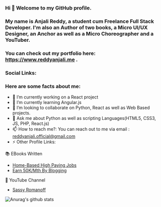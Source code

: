 ### Hi 👋 Welcome to my GitHub profile.

### My name is Anjali Reddy, a student cum Freelance Full Stack Developer. I'm also an Author of two books, a Micro UI/UX Designer, an Anchor as well as a Micro Choreographer and a YouTuber.

### You can check out my portfolio here: https://www.reddyanjali.me .

### Social Links: 

### Here are some facts about me:

- 🔭 I’m currently working on a React project
- 🌱 I’m currently learning Angular.js
- 👯 I’m looking to collaborate on Python, React as well as Web Based projects. 
- 💬 Ask me about Python as well as scripting Languages(HTML5, CSS3, JS, PHP, React.js)
- 📫 How to reach me?: You can reach out to me via email : reddyanjali.official@gmail.com
- ⚡ Other Profile Links:

:books: EBooks Written
- [Home-Based High Paying Jobs](https://www.amazon.in/dp/B08C5JDKR4)
-  [Earn 50K/Mth By Blogging](https://www.amazon.in/dp/B08DVCJLVK)

:movie_camera: YouTube Channel

* [Sassy Romanoff](https://www.youtube.com/channel/UC0RPRbbjcVd2g6gl4rv5b0g)

![Anurag's github stats](https://github-readme-stats.vercel.app/api?username=reddyanjali&show_icons=true&theme=dracula)
